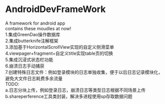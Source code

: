 # AndroidDevFrameWork
A  framework for android app <br>
contains these moudles at now!<br>
1.集成GreenDao操作数据库<br>
2.集成butterknife注解框架<br>
3.添加基于HorizontalScrollView实现的自定义侧滑菜单<br>
4.viewpager+fragment+自定义title实现table页的切换<br>
5.集成沉浸式状态栏功能<br>
6.崩溃日志手动捕获<br>
7.创建特殊日志文件：例如登录模块的日志单独收集，便于以后日志记录模块化，避免大文件日志耗费多余流量<br>
TODO:<br>
a.日志分块上传，例如登录日志，崩溃日志等类型日志根据不同场景上传<br>
b.shareperference工具类封装，解决多进程使用sp存取数据问题

